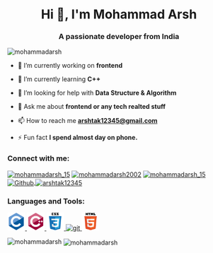 <h1 align="center">Hi 👋, I'm Mohammad Arsh</h1>
<h3 align="center">A passionate developer from India</h3>

<p align="left"> <img src="https://komarev.com/ghpvc/?username=mohammadarsh&label=Profile%20views&color=0e75b6&style=flat" alt="mohammadarsh" /> </p>

- 🔭 I’m currently working on **frontend**

- 🌱 I’m currently learning **C++**

- 🤝 I’m looking for help with **Data Structure & Algorithm**

- 💬 Ask me about **frontend or any tech realted stuff**

- 📫 How to reach me **arshtak12345@gmail.com**

- ⚡ Fun fact **I spend almost day on phone.**

<h3 align="left">Connect with me:</h3>
<p align="left">
<a href="https://twitter.com/mohammadarsh_15" target="blank"><img align="center" src="https://raw.githubusercontent.com/rahuldkjain/github-profile-readme-generator/master/src/images/icons/Social/twitter.svg" alt="mohammadarsh_15" height="30" width="40" /></a>
<a href="https://linkedin.com/in/mohammadarsh2002" target="blank"><img align="center" src="https://raw.githubusercontent.com/rahuldkjain/github-profile-readme-generator/master/src/images/icons/Social/linked-in-alt.svg" alt="mohammadarsh2002" height="30" width="40" /></a>
<a href="https://instagram.com/mohammadarsh_15" target="blank"><img align="center" src="https://raw.githubusercontent.com/rahuldkjain/github-profile-readme-generator/master/src/images/icons/Social/instagram.svg" alt="mohammadarsh_15" height="30" width="40" /></a>
<a href="https://github.com/mohammadarsh">
  <img align="center" alt="Github" height="30 width="40"  src="https://cdn.jsdelivr.net/npm/simple-icons@v3/icons/github.svg" />
</a>  
<a href="https://www.hackerrank.com/arshtak12345" target="blank"><img align="center" src="https://raw.githubusercontent.com/rahuldkjain/github-profile-readme-generator/master/src/images/icons/Social/hackerrank.svg" alt="arshtak12345" height="30" width="40" /></a>
</p>

<h3 align="left">Languages and Tools:</h3>
<p align="left"> <a href="https://www.cprogramming.com/" target="_blank"> <img src="https://raw.githubusercontent.com/devicons/devicon/master/icons/c/c-original.svg" alt="c" width="40" height="40"/> </a> <a href="https://www.w3schools.com/cpp/" target="_blank"> <img src="https://raw.githubusercontent.com/devicons/devicon/master/icons/cplusplus/cplusplus-original.svg" alt="cplusplus" width="40" height="40"/> </a> <a href="https://www.w3schools.com/css/" target="_blank"> <img src="https://raw.githubusercontent.com/devicons/devicon/master/icons/css3/css3-original-wordmark.svg" alt="css3" width="40" height="40"/> </a> <a href="https://git-scm.com/" target="_blank"> <img src="https://www.vectorlogo.zone/logos/git-scm/git-scm-icon.svg" alt="git" width="40" height="40"/> </a> <a href="https://www.w3.org/html/" target="_blank"> <img src="https://raw.githubusercontent.com/devicons/devicon/master/icons/html5/html5-original-wordmark.svg" alt="html5" width="40" height="40"/> </a> </p>

<p><img align="left" src="https://github-readme-stats.vercel.app/api/top-langs?username=mohammadarsh&show_icons=true&locale=en&layout=compact" alt="mohammadarsh" /></p>

<p>&nbsp;<img align="center" src="https://github-readme-stats.vercel.app/api?username=mohammadarsh&show_icons=true&locale=en" alt="mohammadarsh" /></p>
